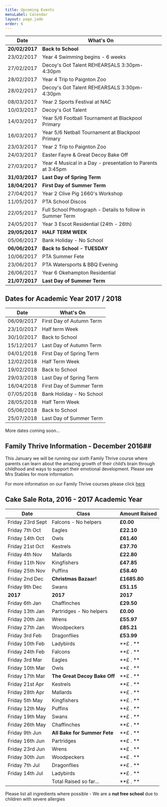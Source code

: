 ```yaml
---
title: Upcoming Events
menuLabel: Calendar
layout: page.jade
order: 6
---
```

| **Date** | **What's On** |
|----------|---------------|
| **20/02/2017** | **Back to School** |
| 23/02/2017 | Year 4 Swimming begins - 6 weeks |
| 27/02/2017 | Decoy's Got Talent REHEARSALS 3:30pm-4:30pm |
| 28/02/2017 | Year 4 Trip to Paignton Zoo |
| 28/02/2017 | Decoy's Got Talent REHEARSALS 3:30pm-4:30pm |
| 08/03/2017 | Year 2 Sports Festival at NAC |
| 10/03/2017 | Decoy's Got Talent |
| 14/03/2017 | Year 5/6 Football Tournament at Blackpool Primary |
| 16/03/2017 | Year 5/6 Netball Tournament at Blackpool Primary |
| 23/03/2017 | Year 2 Trip to Paignton Zoo |
| 24/03/2017 | Easter Fayre & Great Decoy Bake Off |
| 27/03/2017 | Year 4 Musical in a Day - presentation to Parents at 3:45pm |
| **31/03/2017** | **Last Day of Spring Term** |
| **18/04/2017** | **First Day of Summer Term** |
| 27/04/2017 | Year 2 Clive Pig 1660's Workshop |
| 11/05/2017 | PTA School Discos |
| 22/05/2017 | Full School Photograph - Details to follow in Summer Term |
| 24/05/2017 | Year 3 Escot Residential (24th - 26th) |
| **29/05/2017** | **HALF TERM WEEK**|
| 05/06/2017 | Bank Holiday - No School |
| **06/06/2017** | **Back to School - TUESDAY** |
| 10/06/2017 | PTA Summer Fete | 
| 23/06/2017 | PTA Watersports & BBQ Evening |
| 26/06/2017 | Year 6 Okehampton Residential |
| **21/07/2017** | **Last Day of Summer Term** |

## Dates for Academic Year 2017 / 2018

| **Date** | **What's On** |
|----------|---------------|
| 06/09/2017 | First Day of Autumn Term |
| 23/10/2017 | Half term Week |
| 30/10/2017 | Back to School |
| 15/12/2017 | Last Day of Autumn Term |
| 04/01/2018 | First Day of Spring Term |
| 12/02/2018 | Half Term Week |
| 19/02/2018 | Back to School |
| 29/03/2018 | Last Day of Spring Term |
| 16/04/2018 | First Day of Summer Term |
| 07/05/2018 | Bank Holiday - No School |
| 28/05/2018 | Half Term Week |
| 05/06/2018 | Back to School |
| 25/07/2018 | Last Day of Summer Term |

More dates coming soon...

## Family Thrive Information - December 2016##

This January we will be running our sixth Family Thrive course where parents can learn about the amazing growth of their child’s brain through childhood and ways to support their emotional development. Please see Mrs Stables for more information.

For more information on our Family Thrive courses please click [here][1]


## Cake Sale Rota, 2016 - 2017 Academic Year

| **Date** | **Class** | **Amount Raised** |
|----------|-----------|-------------------|
| Friday 23rd Sept | Falcons - No helpers | **£0.00** |
| Friday 7th Oct | Eagles | **£22.10** |
| Friday 14th Oct | Owls | **£61.40** |
| Friday 21st Oct | Kestrels | **£37.70** |
| Friday 4th Nov | Mallards | **£22.80** |
| Friday 11th Nov | Kingfishers | **£47.85** |
| Friday 25th Nov | Puffins | **£58.40** |
| Friday 2nd Dec |**Christmas Bazaar!**| **£1685.80** |
| Friday 9th Dec | Swans | **£51.15** |
| **2017** | **2017** | **2017** |
| Friday 6th Jan | Chaffinches | **£29.50** |
| Friday 13th Jan | Partridges - No helpers | **£0.00** |
| Friday 20th Jan | Wrens | **£55.97** |
| Friday 27th Jan | Woodpeckers | **£85.21** |
| Friday 3rd Feb | Dragonflies | **£53.99** |
| Friday 10th Feb | Ladybirds | **£ .  ** |
| Friday 24th Feb | Falcons | **£ .  ** |
| Friday 3rd Mar | Eagles | **£ .  ** |
| Friday 10th Mar | Owls | **£ .  ** |
| Friday 17th Mar | **The Great Decoy Bake Off** | **£ .  ** |
| Friday 21st Apr | Kestrels | **£ .  ** |
| Friday 28th Apr | Mallards | **£ .  ** |
| Friday 5th May | Kingfishers | **£ .  ** |
| Friday 12th May | Puffins | **£ .  ** |
| Friday 19th May | Swans | **£ .  ** |
| Friday 26th May | Chaffinches | **£ .  ** |
| Friday 9th Jun | **All Bake for Summer Fete** | **£ .  ** |
| Friday 16th Jun | Partridges | **£ .  ** |
| Friday 23rd Jun | Wrens | **£ .  ** |
| Friday 30th Jun | Woodpeckers | **£ .  ** |
| Friday 7th Jul | Dragonflies | **£ .  ** |
| Friday 14th Jul | Ladybirds | **£ .  ** |
| | Total Raised so far... | **£ .  ** |

Please list all ingredients where possible - We are a **nut free school** due to children with severe allergies

[1]: https://drive.google.com/folderview?id=0B76W__U5CTntM0gxcHpCaG5tazg&usp=sharing
[2]: https://mydonate.bt.com/fundraisers/decoyprimaryschool
